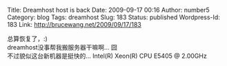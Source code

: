 Title: Dreamhost host is back
Date: 2009-09-17 00:16
Author: number5
Category: blog
Tags: dreamhost
Slug: 183
Status: published
Wordpress-Id: 183
Link: http://brucewang.net/2009/09/17/183

总算恢复了，:)  
dreamhost没事帮我搬服务器干嘛啊... 囧  
不过貌似这台新机器是挺快的... Intel(R) Xeon(R) CPU E5405 @ 2.00GHz
